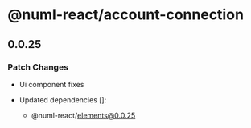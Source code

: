 # @numl-react/account-connection

## 0.0.25

### Patch Changes

- Ui component fixes

- Updated dependencies []:
  - @numl-react/elements@0.0.25
